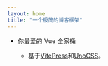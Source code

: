 ```yaml
---
layout: home
title: "一个极简的博客框架"
---
```


- 你最爱的 Vue 全家桶

  - 基于[VitePress](https://vitepress.dev/)和[UnoCSS](https://unocss.dev/)。
